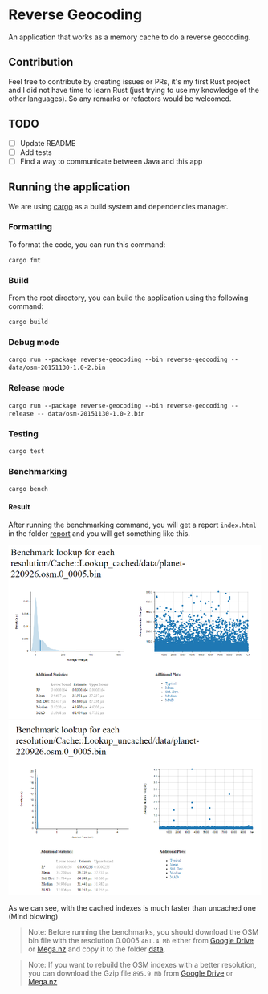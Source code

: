 # Reverse Geocoding

An application that works as a memory cache to do a reverse geocoding.

## Contribution

Feel free to contribute by creating issues or PRs, it's my first Rust project and I did not have time to learn Rust (just trying to use my knowledge of the other languages). So any remarks or refactors would be welcomed.

## TODO

- [ ] Update README
- [ ] Add tests 
- [ ] Find a way to communicate between Java and this app

## Running the application

We are using [cargo](https://doc.rust-lang.org/cargo/) as a build system and dependencies manager.

### Formatting

To format the code, you can run this command:
````shell
cargo fmt
````

### Build

From the root directory, you can build the application using the following command:
````shell
cargo build
````

### Debug mode

```shell
cargo run --package reverse-geocoding --bin reverse-geocoding -- data/osm-20151130-1.0-2.bin
```

### Release mode

```
cargo run --package reverse-geocoding --bin reverse-geocoding --release -- data/osm-20151130-1.0-2.bin
```

### Testing

```
cargo test
```

### Benchmarking

```
cargo bench
```

#### Result

After running the benchmarking command, you will get a report `index.html` in the folder [report](./target/criterion/report) and you will get something like this.

![lookup_cached_data_planet-220926.osm.0_0005.bin.png](./docs/img/lookup_cached_data_planet-220926.osm.0_0005.bin.png)
![lookup_uncached_data_planet-220926.osm.0_0005.bin.png](./docs/img/lookup_uncached_data_planet-220926.osm.0_0005.bin.png)

As we can see, with the cached indexes is much faster than uncached one (Mind blowing)

>Note: Before running the benchmarks, you should download the OSM bin file with the resolution 0.0005 `461.4 Mb` either from [Google Drive](https://drive.google.com/file/d/1tCXnLN4TZ5UrDBDn3rhMEHm_KJVmG7O6/view?usp=sharing) or [Mega.nz](https://mega.nz/file/4M92UIzT#ogxhlKu7d2Yk3JuVSPQ_kgnly7LrnMs9PDCfiZRi3fg) and copy it to the folder [data](./data).

>Note: If you want to rebuild the OSM indexes with a better resolution, you can download the Gzip file `895.9 Mb` from [Google Drive](https://drive.google.com/file/d/1dzxfXNlHkHpK84u1ild8z-w8OB27yNXw/view?usp=sharing) or [Mega.nz](https://mega.nz/file/YFtm2QBb#6r_0yfVVmy5hVVxWw90-li8Ihw6URr2-emBb6AXlHj4)